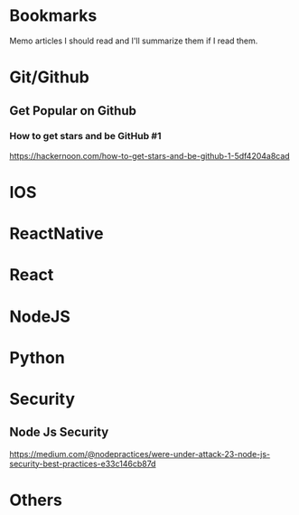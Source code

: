 # Bookmarks
Memo articles I should read and I'll summarize them if I read them.

# Git/Github
## Get Popular on Github
### How to get stars and be GitHub #1
https://hackernoon.com/how-to-get-stars-and-be-github-1-5df4204a8cad

# IOS

# ReactNative

# React

# NodeJS

# Python

# Security

## Node Js Security
https://medium.com/@nodepractices/were-under-attack-23-node-js-security-best-practices-e33c146cb87d

# Others

